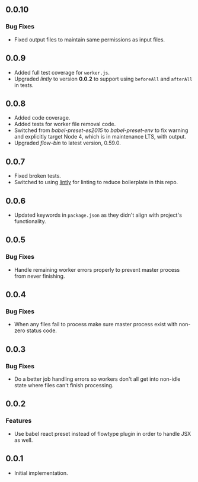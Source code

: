## 0.0.10

### Bug Fixes

*   Fixed output files to maintain same permissions as input files.

## 0.0.9

*   Added full test coverage for `worker.js`.
*   Upgraded *lintly* to version **0.0.2** to support using `beforeAll` and `afterAll` in tests.

## 0.0.8

*   Added code coverage.
*   Added tests for worker file removal code.
*   Switched from *babel-preset-es2015* to *babel-preset-env* to fix warning and explicitly target Node 4, which is in maintenance LTS, with output.
*   Upgraded *flow-bin* to latest version, 0.59.0.

## 0.0.7

*   Fixed broken tests.
*   Switched to using [lintly](https://github.com/dogma-io/lintly) for linting to reduce boilerplate in this repo.

## 0.0.6

*   Updated keywords in `package.json` as they didn't align with project's functionality.

## 0.0.5

### Bug Fixes

*   Handle remaining worker errors properly to prevent master process from never finishing.

## 0.0.4

### Bug Fixes

*   When any files fail to process make sure master process exist with non-zero status code.

## 0.0.3

### Bug Fixes

*   Do a better job handling errors so workers don't all get into non-idle state where files can't finish processing.

## 0.0.2

### Features

*   Use babel react preset instead of flowtype plugin in order to handle JSX as well.

## 0.0.1

*   Initial implementation.
